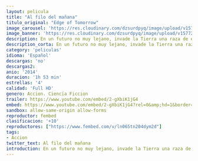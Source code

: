 ```yaml
---
layout: pelicula
title: "Al filo del mañana"
titulo_original: "Edge of Tomorrow"
image_carousel: 'https://res.cloudinary.com/dzsurdpyq/image/upload/v1577218251/al-filo-del-manana-min.jpg'
image_banner: 'https://res.cloudinary.com/dzsurdpyq/image/upload/v1577218274/al-filo-del-manana-banner.jpg'
description: En un futuro no muy lejano, invade la Tierra una raza de extraterrestres invencibles. Al comandante William Cage, un oficial que nunca ha entrado en combate, le encargan una misión casi suicida y resulta muerto. Entra entonces en un bucle temporal, en el que se ve obligado a luchar y morir una y otra vez. Pero las múltiples batallas que libra lo hacen cada vez más hábil y eficaz en su lucha contra los alienígenas. Su compañera de combate es Rita Vrataski, una guerrera de las Fuerzas Especiales. Adaptación del manga de Hiroshi Sakurazaka.
description_corta: En un futuro no muy lejano, invade la Tierra una raza de extraterrestres invencibles. Al comandante William Cage, un oficial que nunca...
category: 'peliculas'
idioma: 'Español'
descargas: 'no'
descargas2:
anio: '2014'
duracion: '1h 53 min'
estrellas: '4'
calidad: 'Full HD'
genero: Accion. Ciencia Ficcion
trailer: https://www.youtube.com/embed/2-gXbiK1jG4
embed: https://www.youtube.com/embed/2-gXbiK1jG4?rel=0&amp;hd=1&border=0&wmode=opaque&enablejsapi=1&modestbranding=1&controls=1&showinfo=1
sandbox: allow-same-origin allow-forms
reproductor: fembed
clasificacion: '+10'
reproductores: ["https://www.fembed.com/v/ln065tn204dym2d"]
tags:
- Accion
twitter_text: Al filo del mañana
introduction: En un futuro no muy lejano, invade la Tierra una raza de extraterrestres invencibles. Al comandante William Cage, un oficial que....
---
```














